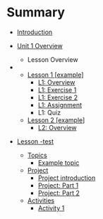 # Summary

* [Introduction](README.md)
* [Unit 1 Overview](unit-1.md)

  * Lesson Overview

* * [Lesson 1 \[example\]](test.md)
    * [L1: Overview](test/overview.md)
    * [L1: Exercise 1](test/exercise-1.md)
    * [L1: Exercise 2](test/l1-exercise-2.md)
    * [L1: Assignment](test/l1-assignment.md)
    * L1: Quiz
  * [Lesson 2 \[example\]](test.md)
    * [L2: Overview](#)
* [Lesson -test](unit-1/lesson-1.md)

  * [Topics](unit-1/lesson-1/topics.md)
    * [Example topic](unit-1/lesson-1/topics/example-topic.md)
  * [Project](unit-1/lesson-1/project.md)
    * [Project introduction](project-introduction.md)
    * [Project: Part 1](project-part-1.md)
    * [Project: Part 2](project-part-2.md)
  * [Activities](unit-1/lesson-1/activities.md)
    * [Activity 1](activity-1.md)



